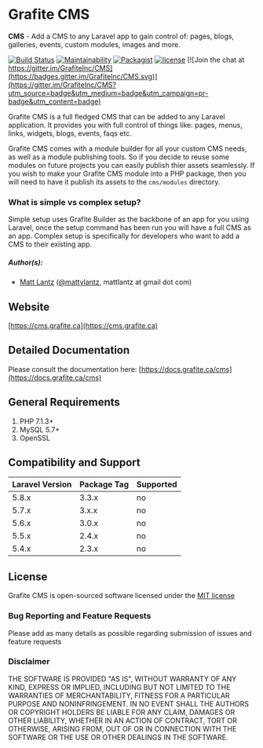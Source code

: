 # Grafite CMS

**CMS** - Add a CMS to any Laravel app to gain control of: pages, blogs, galleries, events, custom modules, images and more.

[![Build Status](https://travis-ci.org/GrafiteInc/CMS.svg?branch=master)](https://travis-ci.org/GrafiteInc/CMS)
[![Maintainability](https://api.codeclimate.com/v1/badges/f28b73ebf600f2db7f48/maintainability)](https://codeclimate.com/github/GrafiteInc/CMS/maintainability)
[![Packagist](https://img.shields.io/packagist/dt/grafite/cms.svg?maxAge=2592000)](https://packagist.org/packages/grafite/cms)
[![license](https://img.shields.io/github/license/mashape/apistatus.svg?maxAge=2592000)](https://packagist.org/packages/grafite/cms)
[![Join the chat at https://gitter.im/GrafiteInc/CMS](https://badges.gitter.im/GrafiteInc/CMS.svg)](https://gitter.im/GrafiteInc/CMS?utm_source=badge&utm_medium=badge&utm_campaign=pr-badge&utm_content=badge)

Grafite CMS is a full fledged CMS that can be added to any Laravel application. It provides you with full control of things like: pages, menus, links, widgets, blogs, events, faqs etc.

Grafite CMS comes with a module builder for all your custom CMS needs, as well as a module publishing tools. So if you decide to reuse some modules on future projects you can easily publish thier assets seamlessly. If you wish to make your Grafite CMS module into a PHP package, then you will need to have it publish its assets to the `cms/modules` directory.

### What is simple vs complex setup?
Simple setup uses Grafite Builder as the backbone of an app for you using Laravel, once the setup command has been run you will have a full CMS as an app. Complex setup is specifically for developers who want to add a CMS to their existing app.

##### Author(s):
* [Matt Lantz](https://github.com/mlantz) ([@mattylantz](http://twitter.com/mattylantz), mattlantz at gmail dot com)

## Website
[https://cms.grafite.ca](https://cms.grafite.ca)

## Detailed Documentation
Please consult the documentation here: [https://docs.grafite.ca/cms](https://docs.grafite.ca/cms)

## General Requirements
1. PHP 7.1.3+
1. MySQL 5.7+
2. OpenSSL

## Compatibility and Support
| Laravel Version | Package Tag | Supported |
|-----------------|-------------|-----------|
| 5.8.x | 3.3.x | no |
| 5.7.x | 3.x.x | no |
| 5.6.x | 3.0.x | no |
| 5.5.x | 2.4.x | no |
| 5.4.x | 2.3.x | no |

## License
Grafite CMS is open-sourced software licensed under the [MIT license](http://opensource.org/licenses/MIT)

### Bug Reporting and Feature Requests
Please add as many details as possible regarding submission of issues and feature requests

### Disclaimer
THE SOFTWARE IS PROVIDED "AS IS", WITHOUT WARRANTY OF ANY KIND, EXPRESS OR IMPLIED, INCLUDING BUT NOT LIMITED TO THE WARRANTIES OF MERCHANTABILITY, FITNESS FOR A PARTICULAR PURPOSE AND NONINFRINGEMENT. IN NO EVENT SHALL THE AUTHORS OR COPYRIGHT HOLDERS BE LIABLE FOR ANY CLAIM, DAMAGES OR OTHER LIABILITY, WHETHER IN AN ACTION OF CONTRACT, TORT OR OTHERWISE, ARISING FROM, OUT OF OR IN CONNECTION WITH THE SOFTWARE OR THE USE OR OTHER DEALINGS IN THE SOFTWARE.
